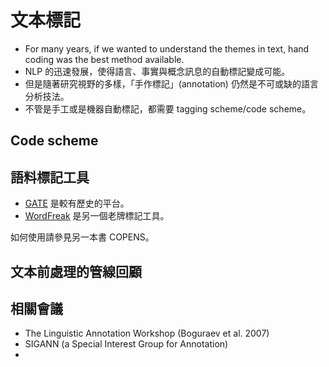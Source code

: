 # 文本標記

* For many years, if we wanted to understand the themes in text, hand coding was the best method available.
* NLP 的迅速發展，使得語言、事實與概念訊息的自動標記變成可能。
* 但是隨著研究視野的多樣，「手作標記」\(annotation\) 仍然是不可或缺的語言分析技法。
* 不管是手工或是機器自動標記，都需要 tagging scheme/code scheme。

## Code scheme

## 語料標記工具

* [GATE](https://gate.ac.uk) 是較有歷史的平台。
* [WordFreak](http://wordfreak.sourceforge.net/) 是另一個老牌標記工具。

如何使用請參見另一本書 COPENS。

## 文本前處理的管線回顧

## 相關會議

* The Linguistic Annotation Workshop \(Boguraev et al. 2007\)
* SIGANN \(a Special Interest Group for Annotation\)
* 
